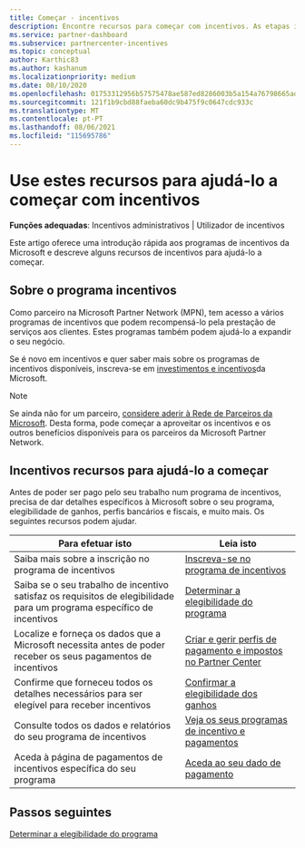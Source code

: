 ```yaml
---
title: Começar - incentivos
description: Encontre recursos para começar com incentivos. As etapas incluem confirmar que cumpre os requisitos de elegibilidade e submeter dados bancários, fiscais e de pagamento.
ms.service: partner-dashboard
ms.subservice: partnercenter-incentives
ms.topic: conceptual
author: Karthic83
ms.author: kashanum
ms.localizationpriority: medium
ms.date: 08/10/2020
ms.openlocfilehash: 01753312956b57575478ae587ed8286003b5a154a76798665adc5db4a2baeb6c
ms.sourcegitcommit: 121f1b9cbd88faeba60dc9b475f9c0647cdc933c
ms.translationtype: MT
ms.contentlocale: pt-PT
ms.lasthandoff: 08/06/2021
ms.locfileid: "115695786"
---
```

# <a name="use-these-resources-to-help-you-get-started-with-incentives"></a>Use estes recursos para ajudá-lo a começar com incentivos

**Funções adequadas**: Incentivos administrativos | Utilizador de incentivos

Este artigo oferece uma introdução rápida aos programas de incentivos da Microsoft e descreve alguns recursos de incentivos para ajudá-lo a começar.

## <a name="about-the-incentives-program"></a>Sobre o programa incentivos

Como parceiro na Microsoft Partner Network (MPN), tem acesso a vários programas de incentivos que podem recompensá-lo pela prestação de serviços aos clientes. Estes programas também podem ajudá-lo a expandir o seu negócio.

Se é novo em incentivos e quer saber mais sobre os programas de incentivos disponíveis, inscreva-se em [investimentos e incentivos](https://partner.microsoft.com/membership/partner-incentives)da Microsoft.

> [!NOTE]
> Se ainda não for um parceiro, [considere aderir à Rede de Parceiros da Microsoft](https://partner.microsoft.com/membership). Desta forma, pode começar a aproveitar os incentivos e os outros benefícios disponíveis para os parceiros da Microsoft Partner Network.  

## <a name="incentives-resources-to-help-you-get-started"></a>Incentivos recursos para ajudá-lo a começar

Antes de poder ser pago pelo seu trabalho num programa de incentivos, precisa de dar detalhes específicos à Microsoft sobre o seu programa, elegibilidade de ganhos, perfis bancários e fiscais, e muito mais. Os seguintes recursos podem ajudar.

|  **Para efetuar isto**  |  **Leia isto**  |
|--------------|-----------|
| Saiba mais sobre a inscrição no programa de incentivos | [Inscreva-se no programa de incentivos](incentives-enroll.md)  |
| Saiba se o seu trabalho de incentivo satisfaz os requisitos de elegibilidade para um programa específico de incentivos | [Determinar a elegibilidade do programa](incentives-determined-your-program-eligibility.md)  |
| Localize e forneça os dados que a Microsoft necessita antes de poder receber os seus pagamentos de incentivos | [Criar e gerir perfis de pagamento e impostos no Partner Center](incentives-create-and-manage-your-payout-and-tax-profiles.md)  |
| Confirme que forneceu todos os detalhes necessários para ser elegível para receber incentivos | [Confirmar a elegibilidade dos ganhos](incentives-confirm-your-earnings-eligibility.md)  |
| Consulte todos os dados e relatórios do seu programa de incentivos | [Veja os seus programas de incentivo e pagamentos](understand-incentive-payouts.md)  |
| Aceda à página de pagamentos de incentivos específica do seu programa | [Aceda ao seu dado de pagamento](payout-statement.md)  |

## <a name="next-steps"></a>Passos seguintes

[Determinar a elegibilidade do programa](incentives-determined-your-program-eligibility.md)